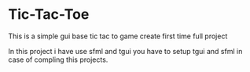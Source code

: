 # Tic-Tac-Toe
This is a simple gui base tic tac to game create first time full project

In this project i have use sfml and tgui you have to setup tgui and sfml in case of compling this projects.
